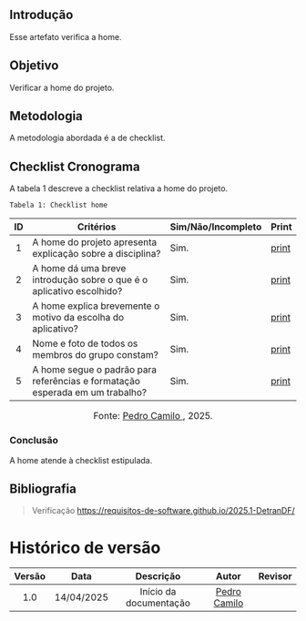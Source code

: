 ## Introdução
Esse artefato verifica a home.

## Objetivo
Verificar a home do projeto.

## Metodologia
A metodologia abordada é a de checklist. 

## Checklist Cronograma
A tabela 1 descreve a checklist relativa a home do projeto.

    Tabela 1: Checklist home

|ID| Critérios                             | Sim/Não/Incompleto        | Print
| :----: | --------- | ---------- | ---------- | 
| 1 | A home do projeto apresenta explicação sobre a disciplina?| Sim.| [print]() |
| 2 | A home dá uma breve introdução sobre o que é o aplicativo escolhido?| Sim.| [print]() |
| 3 | A home explica brevemente o motivo da escolha do aplicativo?| Sim.| [print]() |
| 4 | Nome e foto de todos os membros do grupo constam?| Sim.| [print]() |
| 5 | A home segue o padrão para referências e formatação esperada em um trabalho?| Sim.| [print]() |

<font size="3"><p style="text-align: center">Fonte: [Pedro Camilo ](https://github.com/PedrooCamilo), 2025.</p></font>


### Conclusão
A home atende à checklist estipulada.

## Bibliografia
> Verificação https://requisitos-de-software.github.io/2025.1-DetranDF/


# Histórico de versão

| Versão |    Data    |       Descrição        |                     Autor                      |                  Revisor                   |
| :----: | :--------: | :--------------------: | :--------------------------------------------: | :----------------------------------------: |
|  1.0   | 14/04/2025 | Início da documentação | [Pedro Camilo ](https://github.com/PedrooCamilo)  |  |